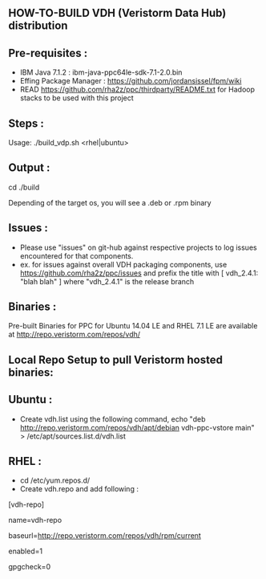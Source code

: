 HOW-TO-BUILD VDH (Veristorm Data Hub) distribution
--------------------------------------------------

Pre-requisites :
----------------

* IBM Java 7.1.2 : ibm-java-ppc64le-sdk-7.1-2.0.bin
* Effing Package Manager : https://github.com/jordansissel/fpm/wiki
* READ https://github.com/rha2z/ppc/thirdparty/README.txt for Hadoop stacks to be used with this project

Steps :
-------
Usage: ./build_vdp.sh <ppcle> <rhel|ubuntu>

Output :
--------
cd ./build

Depending of the target os, you will see a .deb or .rpm binary

Issues :
--------
* Please use "issues" on git-hub against respective projects to log issues encountered for that components.
* ex. for issues against overall VDH packaging components, use 
https://github.com/rha2z/ppc/issues and prefix the title with [ vdh_2.4.1: "blah blah" ] where "vdh_2.4.1" is the release branch

Binaries :
----------
Pre-built Binaries for PPC for Ubuntu 14.04 LE and RHEL 7.1 LE are available at http://repo.veristorm.com/repos/vdh/

Local Repo Setup to pull Veristorm hosted binaries:
---------------------------------------------------

Ubuntu :
-------
* Create vdh.list using the following command,
echo "deb http://repo.veristorm.com/repos/vdh/apt/debian vdh-ppc-vstore main" > /etc/apt/sources.list.d/vdh.list

RHEL :
------
* cd /etc/yum.repos.d/
* Create vdh.repo and add following :

[vdh-repo]

name=vdh-repo

baseurl=http://repo.veristorm.com/repos/vdh/rpm/current

enabled=1 

gpgcheck=0 




